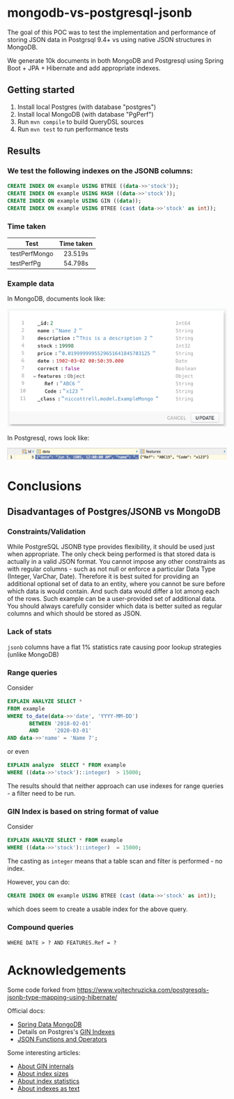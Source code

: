 # mongodb-vs-postgresql-jsonb

The goal of this POC was to test the implementation and performance of storing JSON data in Postgrsql 9.4+ vs using native JSON structures in MongoDB.

We generate 10k documents in both MongoDB and Postgresql using Spring Boot + JPA + Hibernate and add appropriate indexes. 

## Getting started

1. Install local Postgres (with database "postgres")
1. Install local MongoDB (with database "PgPerf")
1. Run `mvn compile` to build QueryDSL sources
1. Run `mvn test` to run performance tests

## Results

### We test the following indexes on the JSONB columns:

```sql
CREATE INDEX ON example USING BTREE ((data->>'stock'));
CREATE INDEX ON example USING HASH ((data->>'stock'));
CREATE INDEX ON example USING GIN ((data));
CREATE INDEX ON example USING BTREE (cast (data->>'stock' as int));
```

### Time taken

Test| Time taken|
------------- |:-------------:|
testPerfMongo | 23.519s |
testPerfPg | 54.798s |

### Example data

In MongoDB, documents look like:

![MongoDB example](example_mongo.png)

In Postgresql, rows look like:

![Postgresql example](example_jsonb.png)

# Conclusions

## Disadvantages of Postgres/JSONB vs MongoDB

### Constraints/Validation

While PostgreSQL JSONB type provides flexibility, it should be used just when appropriate. The only check being performed is that stored data is actually in a valid JSON format. You cannot impose any other constraints as with regular columns - such as not null or enforce a particular Data Type (Integer, VarChar, Date). Therefore it is best suited for providing an additional optional set of data to an entity, where you cannot be sure before which data is would contain. And such data would differ a lot among each of the rows. Such example can be a user-provided set of additional data. You should always carefully consider which data is better suited as regular columns and which should be stored as JSON.

### Lack of stats

`jsonb` columns have a flat 1% statistics rate causing poor lookup strategies (unlike MongoDB)

### Range queries

Consider
```sql
EXPLAIN ANALYZE SELECT *
FROM example
WHERE to_date(data->>'date', 'YYYY-MM-DD') 
       BETWEEN '2018-02-01' 
       AND     '2020-03-01'
AND data->>'name' = 'Name 7';
```
or even
```sql
EXPLAIN analyze  SELECT * FROM example
WHERE ((data->>'stock')::integer)  > 15000;
```
   
The results should that neither approach can use indexes for range queries - a filter need to be run.   
   
### GIN Index is based on string format of value

Consider 
```sql
EXPLAIN ANALYZE SELECT * FROM example
WHERE ((data->>'stock')::integer)  = 15000;
```   
The casting as `integer` means that a table scan and filter is performed - no index.   
   
However, you can do:
```sql
CREATE INDEX ON example USING BTREE (cast (data->>'stock' as int));
```   
which does seem to create a usable index for the above query.
### Compound queries

`WHERE DATE > ? AND FEATURES.Ref = ?`

# Acknowledgements

Some code forked from https://www.vojtechruzicka.com/postgresqls-jsonb-type-mapping-using-hibernate/

Official docs:
* [Spring Data MongoDB](https://docs.spring.io/spring-data/mongodb/docs/current/reference/html/)
* Details on Postgres's [GIN Indexes](https://www.postgresql.org/docs/current/static/gin.html)
* [JSON Functions and Operators](https://www.postgresql.org/docs/9.5/static/functions-json.html)

Some interesting articles:
* [About GIN internals](http://bitnine.net/blog-postgresql/postgresql-internals-jsonb-type-and-its-indexes/)
* [About index sizes](https://blog.2ndquadrant.com/jsonb-type-performance-postgresql-9-4/)
* [About index statistics](https://blog.anayrat.info/en/2017/11/26/postgresql---jsonb-and-statistics/)
* [About indexes as text](https://stackoverflow.com/questions/36075918/postgresql-index-on-json)
